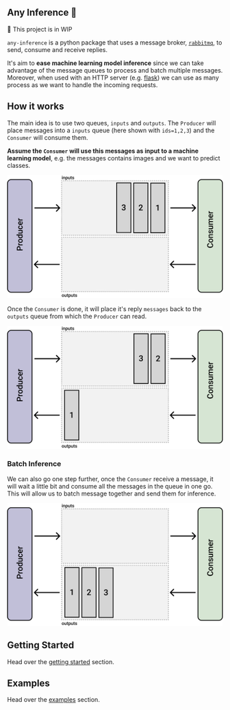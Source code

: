 ## Any Inference 🚀

🚧 This project is in WIP

`any-inference` is a python package that uses a message broker, [`rabbitmq`](https://www.rabbitmq.com/), to send, consume and receive replies. 

It's aim to **ease machine learning model inference** since we can take advantage of the message queues to process and batch multiple messages. Moreover, when used with an HTTP server (e.g. [flask](https://flask.palletsprojects.com/en/2.1.x/)) we can use as many process as we want to handle the incoming requests.

## How it works

The main idea is to use two queues, `inputs` and `outputs`. The `Producer` will place messages into a `inputs` queue (here shown with `ids=1,2,3`) and the `Consumer` will consume them. 

**Assume the `Consumer` will use this messages as input to a machine learning model**, e.g. the messages contains images and we want to predict classes.

![alt](/images/1.png)

Once the `Consumer` is done, it will place it's reply `messages` back to the `outputs` queue from which the `Producer` can read.

![alt](/images/2.png)


### Batch Inference

We can also go one step further, once the `Consumer` receive a message, it will wait a little bit and consume all the messages in the queue in one go. This will allow us to batch message together and send them for inference.


![alt](/images/3.png)


## Getting Started

Head over the [getting started](getting_started) section.

## Examples

Head over the [examples](examples) section.
